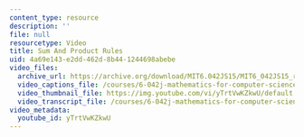```yaml
---
content_type: resource
description: ''
file: null
resourcetype: Video
title: Sum And Product Rules
uid: 4a69e143-e2dd-462d-8b44-1244698abebe
video_files:
  archive_url: https://archive.org/download/MIT6.042JS15/MIT6_042JS15_rulescount_video_ipod.mp4
  video_captions_file: /courses/6-042j-mathematics-for-computer-science-spring-2015/ff3cc991666c519397632980468e401a_yTrtVwKZkwU.vtt
  video_thumbnail_file: https://img.youtube.com/vi/yTrtVwKZkwU/default.jpg
  video_transcript_file: /courses/6-042j-mathematics-for-computer-science-spring-2015/f33c1e9c1908fcffe427b47f349d0aca_yTrtVwKZkwU.pdf
video_metadata:
  youtube_id: yTrtVwKZkwU
---
```

